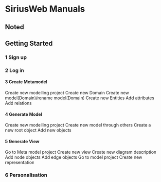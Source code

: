 # SiriusWeb Manuals
## Noted

## Getting Started

### 1 Sign up

### 2 Log in

#### 3 Create Metamodel
Create new modelling project
Create new Domain 
Create new model(Domain)/rename model(Domain)
Create new Entities
Add attributes
Add relations

#### 4 Generate Model
Create new modelling project
Create new model through others
Create a new root object
Add new objects

#### 5 Generate View
Go to Meta model project
Create new view
Create new diagram description
Add node objects
Add edge objects
Go to model project
Create new representation

### 6 Personalisation
